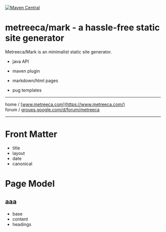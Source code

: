 
[![Maven Central](https://img.shields.io/maven-central/v/com.metreeca/metreeca-mark.svg)](https://search.maven.org/artifact/com.metreeca/metreeca-mark/)

# metreeca/mark - a hassle-free static site generator

Metreeca/Mark is an minimalist static site generator.

- java API
- maven plugin

- markdown/html pages
- pug templates

---

home / [www.metreeca.com](https://www.metreeca.com/)  
forum / [groups.google.com/d/forum/metreeca](https://groups.google.com/d/forum/metreeca)


---

# Front Matter

- title
- layout
- date
- canonical

# Page Model

## aaa

- base
- content
- headings
